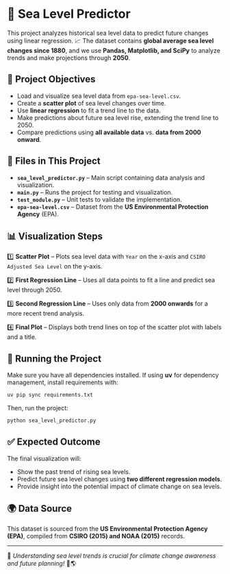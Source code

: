 # 🌊 Sea Level Predictor

This project analyzes historical sea level data to predict future changes using linear regression. 📈 The dataset contains **global average sea level changes since 1880**, and we use **Pandas, Matplotlib, and SciPy** to analyze trends and make projections through **2050**.

## 📌 Project Objectives

- Load and visualize sea level data from `epa-sea-level.csv`.
- Create a **scatter plot** of sea level changes over time.
- Use **linear regression** to fit a trend line to the data.
- Make predictions about future sea level rise, extending the trend line to 2050.
- Compare predictions using **all available data** vs. **data from 2000 onward**.

## 📂 Files in This Project

- **`sea_level_predictor.py`** – Main script containing data analysis and visualization.
- **`main.py`** – Runs the project for testing and visualization.
- **`test_module.py`** – Unit tests to validate the implementation.
- **`epa-sea-level.csv`** – Dataset from the **US Environmental Protection Agency** (EPA).

## 📊 Visualization Steps

1️⃣ **Scatter Plot** – Plots sea level data with `Year` on the x-axis and `CSIRO Adjusted Sea Level` on the y-axis. 

2️⃣ **First Regression Line** – Uses all data points to fit a line and predict sea level through 2050.  

3️⃣ **Second Regression Line** – Uses only data from **2000 onwards** for a more recent trend analysis. 
 
4️⃣ **Final Plot** – Displays both trend lines on top of the scatter plot with labels and a title.

## 🔧 Running the Project

Make sure you have all dependencies installed. If using **uv** for dependency management, install requirements with:

```bash
uv pip sync requirements.txt
```

Then, run the project:

```bash
python sea_level_predictor.py
```

## ✅ Expected Outcome

The final visualization will:
- Show the past trend of rising sea levels.
- Predict future sea level changes using **two different regression models**.
- Provide insight into the potential impact of climate change on sea levels.

## 🌍 Data Source
This dataset is sourced from the **US Environmental Protection Agency (EPA)**, compiled from **CSIRO (2015) and NOAA (2015)** records.

---

📢 *Understanding sea level trends is crucial for climate change awareness and future planning!* 🌊🌎

